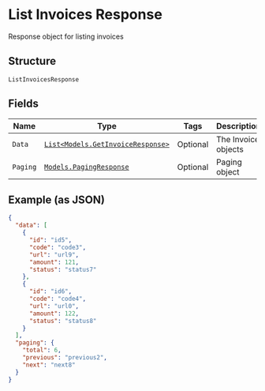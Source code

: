
# List Invoices Response

Response object for listing invoices

## Structure

`ListInvoicesResponse`

## Fields

| Name | Type | Tags | Description |
|  --- | --- | --- | --- |
| `Data` | [`List<Models.GetInvoiceResponse>`](../../doc/models/get-invoice-response.md) | Optional | The Invoice objects |
| `Paging` | [`Models.PagingResponse`](../../doc/models/paging-response.md) | Optional | Paging object |

## Example (as JSON)

```json
{
  "data": [
    {
      "id": "id5",
      "code": "code3",
      "url": "url9",
      "amount": 121,
      "status": "status7"
    },
    {
      "id": "id6",
      "code": "code4",
      "url": "url0",
      "amount": 122,
      "status": "status8"
    }
  ],
  "paging": {
    "total": 6,
    "previous": "previous2",
    "next": "next8"
  }
}
```

